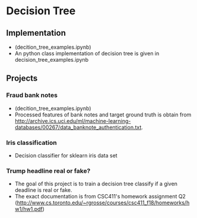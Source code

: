 # Decision Tree
## Implementation 
- (decition_tree_examples.ipynb)
- An python class implementation of decision tree is given in decision_tree_examples.ipynb

## Projects
### Fraud bank notes 
- (decition_tree_examples.ipynb)
- Processed features of bank notes and target ground truth is obtain from http://archive.ics.uci.edu/ml/machine-learning-databases/00267/data_banknote_authentication.txt. 

### Iris classification
- Decision classifier for sklearn iris data set

### Trump headline real or fake?
- The goal of this project is to train a decision tree classify if a given deadline is real or fake. 
- The exact documentation is from CSC411's homework assignment Q2 (http://www.cs.toronto.edu/~rgrosse/courses/csc411_f18/homeworks/hw1/hw1.pdf)